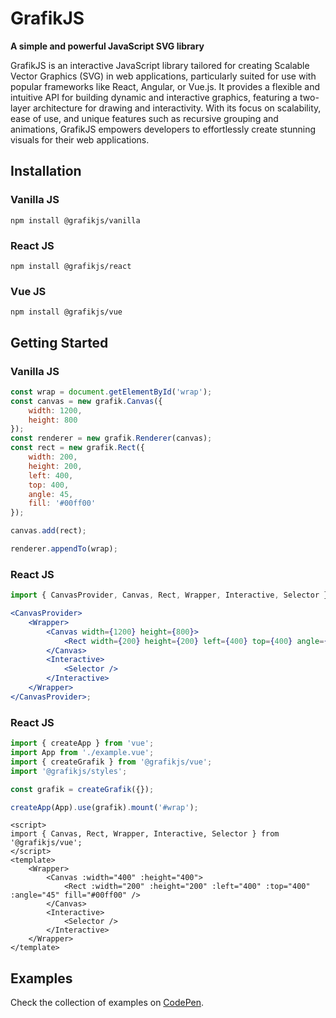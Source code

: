 # GrafikJS

**A simple and powerful JavaScript SVG library**

GrafikJS is an interactive JavaScript library tailored for creating Scalable Vector Graphics (SVG) in web applications, particularly suited for use with popular frameworks like React, Angular, or Vue.js. It provides a flexible and intuitive API for building dynamic and interactive graphics, featuring a two-layer architecture for drawing and interactivity. With its focus on scalability, ease of use, and unique features such as recursive grouping and animations, GrafikJS empowers developers to effortlessly create stunning visuals for their web applications.

## Installation

### Vanilla JS

```
npm install @grafikjs/vanilla
```

### React JS

```
npm install @grafikjs/react
```

### Vue JS

```
npm install @grafikjs/vue
```

## Getting Started

### Vanilla JS

```js
const wrap = document.getElementById('wrap');
const canvas = new grafik.Canvas({
	width: 1200,
	height: 800
});
const renderer = new grafik.Renderer(canvas);
const rect = new grafik.Rect({
	width: 200,
	height: 200,
	left: 400,
	top: 400,
	angle: 45,
	fill: '#00ff00'
});

canvas.add(rect);

renderer.appendTo(wrap);
```

### React JS

```jsx
import { CanvasProvider, Canvas, Rect, Wrapper, Interactive, Selector } from '@grafikjs/react';

<CanvasProvider>
	<Wrapper>
		<Canvas width={1200} height={800}>
			<Rect width={200} height={200} left={400} top={400} angle={45} fill="#00ff00" />
		</Canvas>
		<Interactive>
			<Selector />
		</Interactive>
	</Wrapper>
</CanvasProvider>;
```

### React JS

```js
import { createApp } from 'vue';
import App from './example.vue';
import { createGrafik } from '@grafikjs/vue';
import '@grafikjs/styles';

const grafik = createGrafik({});

createApp(App).use(grafik).mount('#wrap');
```

```vue
<script>
import { Canvas, Rect, Wrapper, Interactive, Selector } from '@grafikjs/vue';
</script>
<template>
	<Wrapper>
		<Canvas :width="400" :height="400">
			<Rect :width="200" :height="200" :left="400" :top="400" :angle="45" fill="#00ff00" />
		</Canvas>
		<Interactive>
			<Selector />
		</Interactive>
	</Wrapper>
</template>
```

## Examples

Check the collection of examples on [CodePen](https://codepen.io/collection/ExJELG).
